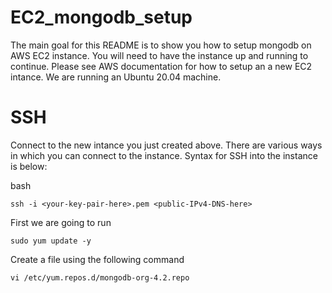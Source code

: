 # EC2_mongodb_setup
The main goal for this README is to show you how to setup mongodb on AWS EC2 instance. You will need to have the instance up and running to continue. Please see AWS documentation for how to setup an a new EC2 intance. We are running an Ubuntu 20.04 machine.

# SSH
Connect to the new intance you just created above. There are various ways in which you can connect to the instance. Syntax for SSH into the instance is below:
 
 bash
 ```
 ssh -i <your-key-pair-here>.pem <public-IPv4-DNS-here>
 ```
 First we are going to run 
  ```
 sudo yum update -y
  ```
Create a file using the following command

 ```
 vi /etc/yum.repos.d/mongodb-org-4.2.repo
  ```
  
